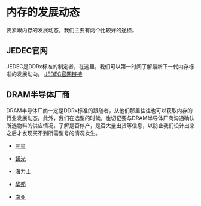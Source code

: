 内存的发展动态
========
要紧跟内存的发展动态，我们主要有两个比较好的途径。

JEDEC官网
-------
JEDEC是DDRx标准的制定者，在这里，我们可以第一时间了解最新下一代内存标准的发展动向。
[JEDEC官网链接](https://www.jedec.org/)

DRAM半导体厂商
-------
DRAM半导体厂商一定是DDRx标准的跟随者，从他们那里往往也可以获取内存的行业发展动态。此外，我们在选型的时候，也切记要与DRAM半导体厂商沟通确认所选物料的供应情况，了解是否停产，是否大量出货等信息，以防止我们设计出来之后才发现买不到所需型号的情况发生。

* [三星](http://www.samsung.com/semiconductor/products/dram/)

* [镁光](https://www.micron.com/)

* [海力士](http://www.hynix.com/)

* [华邦](http://www.winbond.com.tw/)

* [南亚](http://www.nanya.com/)
